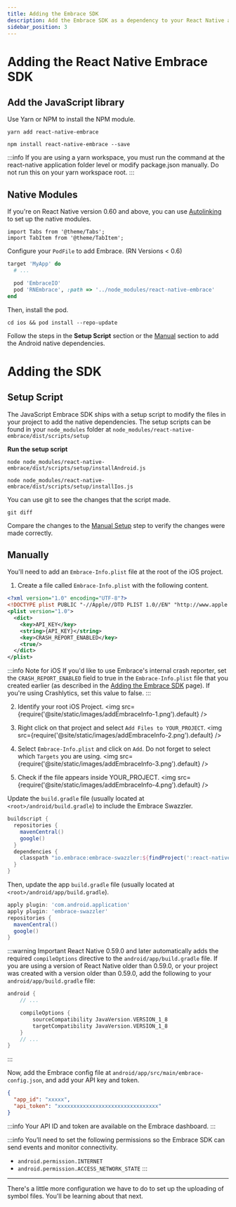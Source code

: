 ```yaml
---
title: Adding the Embrace SDK
description: Add the Embrace SDK as a dependency to your React Native application
sidebar_position: 3
---
```


# Adding the React Native Embrace SDK

## Add the JavaScript library

Use Yarn or NPM to install the NPM module.

```shell-session
yarn add react-native-embrace
```

```shell-session
npm install react-native-embrace --save
```

:::info
If you are using a yarn workspace, you must run the command at the react-native application folder level or modify package.json manually. Do not run this on your yarn workspace root.
:::

## Native Modules

If you're on React Native version 0.60 and above, you can use [Autolinking](https://github.com/react-native-community/cli/blob/master/docs/autolinking/)
to set up the native modules. 

```mdx-code-block
import Tabs from '@theme/Tabs';
import TabItem from '@theme/TabItem';
```

<Tabs groupId="rn-platform" queryString="rn-platform">
<TabItem value="ios" label="iOS">

Configure your `PodFile` to add Embrace. (RN Versions < 0.6)

```ruby
target 'MyApp' do
  # ...

  pod 'EmbraceIO'
  pod 'RNEmbrace', :path => '../node_modules/react-native-embrace'
end
```
Then, install the pod.

```shell-session
cd ios && pod install --repo-update
```

</TabItem>
<TabItem value="android" label="Android">

<!-- This is wrong because the manual instalation is related to the SDK not the native modules 
We have to check how is the integration for RN project without autolinking -->
Follow the steps in the **Setup Script** section or the [Manual](/android/integration/add-embrace-sdk#adding-the-sdk-manually) section to add the Android native dependencies.

</TabItem>
</Tabs>

# Adding the SDK 

## Setup Script

The JavaScript Embrace SDK ships with a setup script to modify the files in your
project to add the native dependencies. The setup scripts can be found in your
`node_modules` folder at `node_modules/react-native-embrace/dist/scripts/setup`

**Run the setup script**
```shell-session
node node_modules/react-native-embrace/dist/scripts/setup/installAndroid.js
```

```shell-session
node node_modules/react-native-embrace/dist/scripts/setup/installIos.js
```

You can use git to see the changes that the script made.

```shell-session
git diff
```

Compare the changes to the [Manual Setup](/android/integration/add-embrace-sdk#adding-the-sdk-manually) step to verify the changes were made
correctly.

## Manually

<Tabs groupId="platform" queryString="platform">
<TabItem value="ios" label="iOS">

You'll need to add an `Embrace-Info.plist` file at the root of the iOS project.

1. Create a file called `Embrace-Info.plist` with the following content.
```xml
<?xml version="1.0" encoding="UTF-8"?>
<!DOCTYPE plist PUBLIC "-//Apple//DTD PLIST 1.0//EN" "http://www.apple.com/DTDs/PropertyList-1.0.dtd">
<plist version="1.0">
  <dict>
    <key>API_KEY</key>
    <string>{API_KEY}</string>
    <key>CRASH_REPORT_ENABLED</key>
    <true/>
  </dict>
</plist>
```
:::info Note for iOS
If you'd like to use Embrace's internal crash reporter,
set the `CRASH_REPORT_ENABLED` field to true in the `Embrace-Info.plist` file that you created earlier (as
described in the [Adding the Embrace SDK](/flutter/integration/add-embrace-sdk) page).
If you're using Crashlytics, set this value to false.
:::

2. Identify your root iOS Project.
<img src={require('@site/static/images/addEmbraceInfo-1.png').default} />

3. Right click on that project and select `Add Files to YOUR_PROJECT`.
<img src={require('@site/static/images/addEmbraceInfo-2.png').default} />

4. Select `Embrace-Info.plist` and click on `Add`. Do not forget to select which `Targets` you are using.
<img src={require('@site/static/images/addEmbraceInfo-3.png').default} />

5. Check if the file appears inside YOUR_PROJECT.
<img src={require('@site/static/images/addEmbraceInfo-4.png').default} />


</TabItem>
<TabItem value="android" label="Android">

Update the `build.gradle` file (usually located at `<root>/android/build.gradle`) to include the Embrace Swazzler.

```groovy
buildscript {
  repositories {
    mavenCentral()
    google()
  }
  dependencies {
    classpath "io.embrace:embrace-swazzler:${findProject(':react-native-embrace').properties['emb_android_sdk']}"
  }
}
```

Then, update the app `build.gradle` file (usually located at `<root>/android/app/build.gradle`).

```groovy
apply plugin: 'com.android.application'
apply plugin: 'embrace-swazzler'
repositories {
  mavenCentral()
  google()
}
```

:::warning Important
React Native 0.59.0 and later automatically adds the required `compileOptions` directive to the `android/app/build.gradle` file.
If you are using a version of React Native older than 0.59.0, or your project was created with a version older than 0.59.0, add the following to your `android/app/build.gradle` file:

```groovy
android {
    // ...

    compileOptions {
        sourceCompatibility JavaVersion.VERSION_1_8
        targetCompatibility JavaVersion.VERSION_1_8
    }
    // ...
}
```

:::

Now, add the Embrace config file at `android/app/src/main/embrace-config.json`, and add your API key and token.

```json
{
  "app_id": "xxxxx",
  "api_token": "xxxxxxxxxxxxxxxxxxxxxxxxxxxxxxxx"
}
```

:::info
Your API ID and token are available on the Embrace dashboard.
:::

:::info
You’ll need to set the following permissions so the Embrace SDK can send events and monitor connectivity.

* `android.permission.INTERNET`
* `android.permission.ACCESS_NETWORK_STATE`
:::

</TabItem>
</Tabs>

---

There's a little more configuration we have to do to set up the uploading of symbol files.
You'll be learning about that next.
